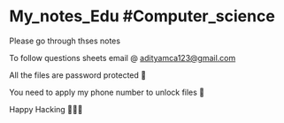 # My_notes_Edu #Computer_science 

Please go through thses notes

To follow questions sheets email @ adityamca123@gmail.com

All the files are password protected 🔑

You need to apply my phone number to unlock files 🎉


Happy Hacking 🧑‍💻🎉
